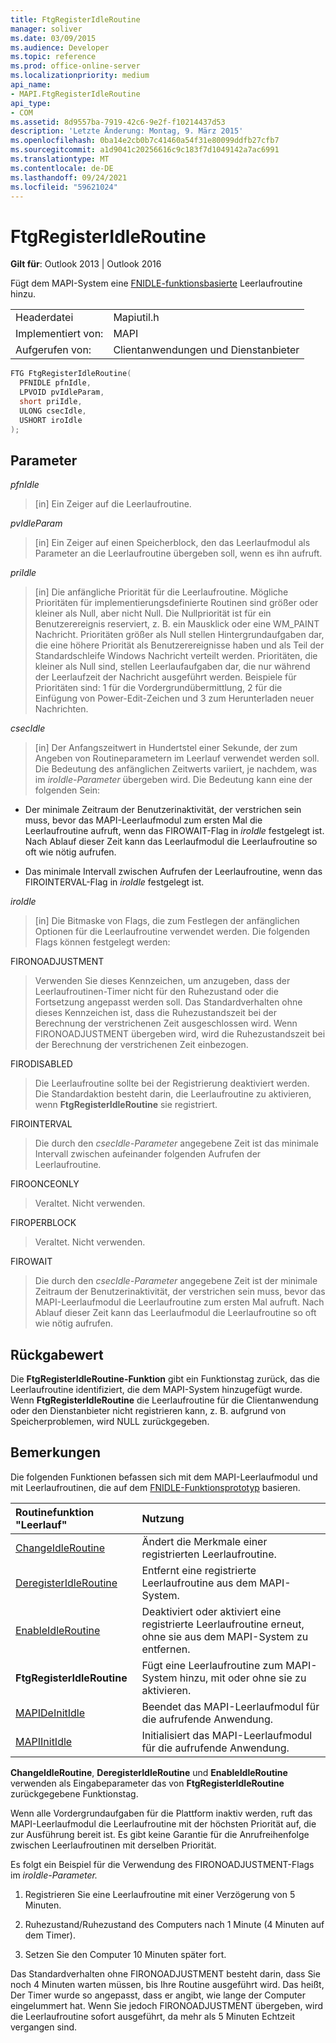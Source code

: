 ```yaml
---
title: FtgRegisterIdleRoutine
manager: soliver
ms.date: 03/09/2015
ms.audience: Developer
ms.topic: reference
ms.prod: office-online-server
ms.localizationpriority: medium
api_name:
- MAPI.FtgRegisterIdleRoutine
api_type:
- COM
ms.assetid: 8d9557ba-7919-42c6-9e2f-f10214437d53
description: 'Letzte Änderung: Montag, 9. März 2015'
ms.openlocfilehash: 0ba14e2cb0b7c41460a54f31e80099ddfb27cfb7
ms.sourcegitcommit: a1d9041c20256616c9c183f7d1049142a7ac6991
ms.translationtype: MT
ms.contentlocale: de-DE
ms.lasthandoff: 09/24/2021
ms.locfileid: "59621024"
---
```

# <a name="ftgregisteridleroutine"></a>FtgRegisterIdleRoutine

**Gilt für**: Outlook 2013 | Outlook 2016 
  
Fügt dem MAPI-System eine [FNIDLE-funktionsbasierte](fnidle.md) Leerlaufroutine hinzu. 
  
|||
|:-----|:-----|
|Headerdatei  <br/> |Mapiutil.h  <br/> |
|Implementiert von:  <br/> |MAPI  <br/> |
|Aufgerufen von:  <br/> |Clientanwendungen und Dienstanbieter  <br/> |
   
```cpp
FTG FtgRegisterIdleRoutine(
  PFNIDLE pfnIdle,
  LPVOID pvIdleParam,
  short priIdle,
  ULONG csecIdle,
  USHORT iroIdle
);
```

## <a name="parameters"></a>Parameter

_pfnIdle_
  
> [in] Ein Zeiger auf die Leerlaufroutine. 
    
_pvIdleParam_
  
> [in] Ein Zeiger auf einen Speicherblock, den das Leerlaufmodul als Parameter an die Leerlaufroutine übergeben soll, wenn es ihn aufruft. 
    
_priIdle_
  
> [in] Die anfängliche Priorität für die Leerlaufroutine. Mögliche Prioritäten für implementierungsdefinierte Routinen sind größer oder kleiner als Null, aber nicht Null. Die Nullpriorität ist für ein Benutzerereignis reserviert, z. B. ein Mausklick oder eine WM_PAINT Nachricht. Prioritäten größer als Null stellen Hintergrundaufgaben dar, die eine höhere Priorität als Benutzerereignisse haben und als Teil der Standardschleife Windows Nachricht verteilt werden. Prioritäten, die kleiner als Null sind, stellen Leerlaufaufgaben dar, die nur während der Leerlaufzeit der Nachricht ausgeführt werden. Beispiele für Prioritäten sind: 1 für die Vordergrundübermittlung, 2 für die Einfügung von Power-Edit-Zeichen und 3 zum Herunterladen neuer Nachrichten.
    
_csecIdle_
  
> [in] Der Anfangszeitwert in Hundertstel einer Sekunde, der zum Angeben von Routineparametern im Leerlauf verwendet werden soll. Die Bedeutung des anfänglichen Zeitwerts variiert, je nachdem, was im  _iroIdle-Parameter_ übergeben wird. Die Bedeutung kann eine der folgenden Sein: 
    
  - Der minimale Zeitraum der Benutzerinaktivität, der verstrichen sein muss, bevor das MAPI-Leerlaufmodul zum ersten Mal die Leerlaufroutine aufruft, wenn das FIROWAIT-Flag in  _iroIdle_ festgelegt ist. Nach Ablauf dieser Zeit kann das Leerlaufmodul die Leerlaufroutine so oft wie nötig aufrufen. 
    
  - Das minimale Intervall zwischen Aufrufen der Leerlaufroutine, wenn das FIROINTERVAL-Flag in  _iroIdle_ festgelegt ist. 
    
_iroIdle_
  
> [in] Die Bitmaske von Flags, die zum Festlegen der anfänglichen Optionen für die Leerlaufroutine verwendet werden. Die folgenden Flags können festgelegt werden:
    
  FIRONOADJUSTMENT
    
  > Verwenden Sie dieses Kennzeichen, um anzugeben, dass der Leerlaufroutinen-Timer nicht für den Ruhezustand oder die Fortsetzung angepasst werden soll. Das Standardverhalten ohne dieses Kennzeichen ist, dass die Ruhezustandszeit bei der Berechnung der verstrichenen Zeit ausgeschlossen wird. Wenn FIRONOADJUSTMENT übergeben wird, wird die Ruhezustandszeit bei der Berechnung der verstrichenen Zeit einbezogen.
      
  FIRODISABLED
    
  > Die Leerlaufroutine sollte bei der Registrierung deaktiviert werden. Die Standardaktion besteht darin, die Leerlaufroutine zu aktivieren, wenn **FtgRegisterIdleRoutine** sie registriert. 
      
  FIROINTERVAL 
    
  > Die durch den  _csecIdle-Parameter_ angegebene Zeit ist das minimale Intervall zwischen aufeinander folgenden Aufrufen der Leerlaufroutine. 
      
  FIROONCEONLY 
    
  > Veraltet. Nicht verwenden.  
      
  FIROPERBLOCK 
    
  > Veraltet. Nicht verwenden.  
      
  FIROWAIT 
    
  > Die durch den  _csecIdle-Parameter_ angegebene Zeit ist der minimale Zeitraum der Benutzerinaktivität, der verstrichen sein muss, bevor das MAPI-Leerlaufmodul die Leerlaufroutine zum ersten Mal aufruft. Nach Ablauf dieser Zeit kann das Leerlaufmodul die Leerlaufroutine so oft wie nötig aufrufen. 
    
## <a name="return-value"></a>Rückgabewert

Die **FtgRegisterIdleRoutine-Funktion** gibt ein Funktionstag zurück, das die Leerlaufroutine identifiziert, die dem MAPI-System hinzugefügt wurde. Wenn **FtgRegisterIdleRoutine** die Leerlaufroutine für die Clientanwendung oder den Dienstanbieter nicht registrieren kann, z. B. aufgrund von Speicherproblemen, wird NULL zurückgegeben. 
  
## <a name="remarks"></a>Bemerkungen

Die folgenden Funktionen befassen sich mit dem MAPI-Leerlaufmodul und mit Leerlaufroutinen, die auf dem [FNIDLE-Funktionsprototyp](fnidle.md) basieren. 
  
|**Routinefunktion "Leerlauf"**|**Nutzung**|
|:-----|:-----|
|[ChangeIdleRoutine](changeidleroutine.md) <br/> |Ändert die Merkmale einer registrierten Leerlaufroutine.  <br/> |
|[DeregisterIdleRoutine](deregisteridleroutine.md) <br/> |Entfernt eine registrierte Leerlaufroutine aus dem MAPI-System.  <br/> |
|[EnableIdleRoutine](enableidleroutine.md) <br/> |Deaktiviert oder aktiviert eine registrierte Leerlaufroutine erneut, ohne sie aus dem MAPI-System zu entfernen.  <br/> |
|**FtgRegisterIdleRoutine** <br/> |Fügt eine Leerlaufroutine zum MAPI-System hinzu, mit oder ohne sie zu aktivieren.  <br/> |
|[MAPIDeInitIdle](mapideinitidle.md) <br/> |Beendet das MAPI-Leerlaufmodul für die aufrufende Anwendung.  <br/> |
|[MAPIInitIdle](mapiinitidle.md) <br/> |Initialisiert das MAPI-Leerlaufmodul für die aufrufende Anwendung.  <br/> |
   
**ChangeIdleRoutine**, **DeregisterIdleRoutine** und **EnableIdleRoutine** verwenden als Eingabeparameter das von **FtgRegisterIdleRoutine** zurückgegebene Funktionstag. 
  
Wenn alle Vordergrundaufgaben für die Plattform inaktiv werden, ruft das MAPI-Leerlaufmodul die Leerlaufroutine mit der höchsten Priorität auf, die zur Ausführung bereit ist. Es gibt keine Garantie für die Anrufreihenfolge zwischen Leerlaufroutinen mit derselben Priorität. 
  
Es folgt ein Beispiel für die Verwendung des FIRONOADJUSTMENT-Flags im _iroIdle-Parameter._ 
  
1. Registrieren Sie eine Leerlaufroutine mit einer Verzögerung von 5 Minuten.
    
2. Ruhezustand/Ruhezustand des Computers nach 1 Minute (4 Minuten auf dem Timer).
    
3. Setzen Sie den Computer 10 Minuten später fort.
    
Das Standardverhalten ohne FIRONOADJUSTMENT besteht darin, dass Sie noch 4 Minuten warten müssen, bis Ihre Routine ausgeführt wird. Das heißt, Der Timer wurde so angepasst, dass er angibt, wie lange der Computer eingelummert hat. Wenn Sie jedoch FIRONOADJUSTMENT übergeben, wird die Leerlaufroutine sofort ausgeführt, da mehr als 5 Minuten Echtzeit vergangen sind.
  

